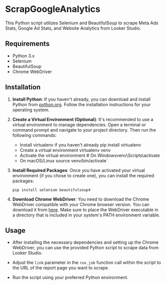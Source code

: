 ScrapGoogleAnalytics
====================

This Python script utilizes Selenium and BeautifulSoup to scrape Meta Ads Stats, Google Ad Stats, and Website Analytics from Looker Studio.

Requirements
------------

-   Python 3.x
-   Selenium
-   BeautifulSoup
-   Chrome WebDriver

Installation
------------

1.  **Install Python**: If you haven't already, you can download and install Python from [python.org](https://www.python.org/). Follow the installation instructions for your operating system.

2.  **Create a Virtual Environment (Optional)**: It's recommended to use a virtual environment to manage dependencies. Open a terminal or command prompt and navigate to your project directory. Then run the following commands:

    - Install virtualenv if you haven't already pip install virtualenv
    - Create a virtual environment virtualenv venv 
    - Activate the virtual environment # On Windowsvenv\Scripts\activate
    - On macOS/Linux source venv/bin/activate`

3.  **Install Required Packages**: Once you have activated your virtual environment (if you chose to create one), you can install the required packages:

    `pip install selenium beautifulsoup4`

4.  **Download Chrome WebDriver**: You need to download the Chrome WebDriver compatible with your Chrome browser version. You can download it from [here](https://sites.google.com/a/chromium.org/chromedriver/downloads). Make sure to place the WebDriver executable in a directory that is included in your system's PATH environment variable.

Usage
-----

-   After installing the necessary dependencies and setting up the Chrome WebDriver, you can use the provided Python script to scrape data from Looker Studio.

-   Adjust the `link` parameter in the `run_job` function call within the script to the URL of the report page you want to scrape.

-   Run the script using your preferred Python environment.